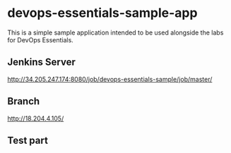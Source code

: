 # devops-essentials-sample-app

This is a simple sample application intended to be used alongside the labs for DevOps Essentials.

## Jenkins Server  

<http://34.205.247.174:8080/job/devops-essentials-sample/job/master/>

## Branch 
http://18.204.4.105/

## Test part


